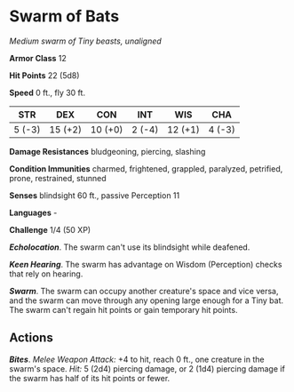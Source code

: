 # Swarm of Bats

*Medium swarm of Tiny beasts, unaligned*

**Armor Class** 12

**Hit Points** 22 (5d8)

**Speed** 0 ft., fly 30 ft.

| STR    | DEX     | CON     | INT    | WIS     | CHA    |
|--------|---------|---------|--------|---------|--------|
| 5 (-3) | 15 (+2) | 10 (+0) | 2 (-4) | 12 (+1) | 4 (-3) |

**Damage Resistances** bludgeoning, piercing, slashing

**Condition Immunities** charmed, frightened, grappled, paralyzed, petrified, prone, restrained, stunned

**Senses** blindsight 60 ft., passive Perception 11

**Languages** -

**Challenge** 1/4 (50 XP)

***Echolocation***. The swarm can't use its blindsight while deafened.

***Keen Hearing***. The swarm has advantage on Wisdom (Perception) checks that rely on hearing.

***Swarm***. The swarm can occupy another creature's space and vice versa, and the swarm can move through any opening large enough for a Tiny bat. The swarm can't regain hit points or gain temporary hit points.

## Actions

***Bites***. *Melee Weapon Attack:* +4 to hit, reach 0 ft., one creature in the swarm's space. *Hit:* 5 (2d4) piercing damage, or 2 (1d4) piercing damage if the swarm has half of its hit points or fewer.